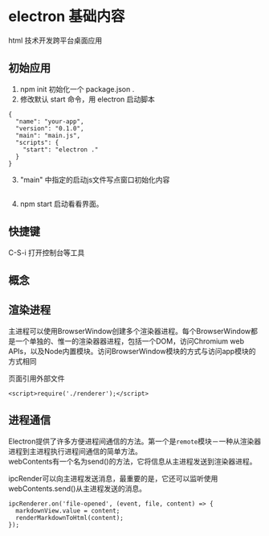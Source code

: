 # electron 基础内容

html 技术开发跨平台桌面应用

## 初始应用 
1. npm init 初始化一个 package.json . 
2. 修改默认 start 命令，用 electron 启动脚本
```
{
  "name": "your-app",
  "version": "0.1.0",
  "main": "main.js",
  "scripts": {
    "start": "electron ."
  }
}
```
3. "main" 中指定的启动js文件写点窗口初始化内容
```

```

4. npm start 启动看看界面。 

## 快捷键
C-S-i 打开控制台等工具

## 概念 


## 渲染进程
主进程可以使用BrowserWindow创建多个渲染器进程。每个BrowserWindow都是一个单独的、惟一的渲染器器进程，包括一个DOM，访问Chromium web APIs，以及Node内置模块。访问BrowserWindow模块的方式与访问app模块的方式相同

页面引用外部文件 
```
<script>require('./renderer');</script>
```

## 进程通信
Electron提供了许多方便进程间通信的方法。第一个是`remote`模块－一种从渲染器进程到主进程执行进程间通信的简单方法。  
webContents有一个名为send()的方法，它将信息从主进程发送到渲染器进程。  

ipcRender可以向主进程发送消息，最重要的是，它还可以监听使用webContents.send()从主进程发送的消息。  
```
ipcRenderer.on('file-opened', (event, file, content) => {
  markdownView.value = content;
  renderMarkdownToHtml(content);
});
```
